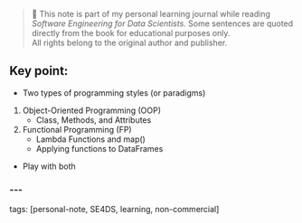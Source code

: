 > 📘 This note is part of my personal learning journal while reading *Software Engineering for Data Scientists*.
> Some sentences are quoted directly from the book for educational purposes only.  
> All rights belong to the original author and publisher.


## Key point:

- Two types of programming styles (or paradigms)
1. Object-Oriented Programming (OOP)
   - Class, Methods, and Attributes
2. Functional Programming (FP)
   - Lambda Functions and map()
   - Applying functions to DataFrames
     
- Play with both
   

### ---
tags: [personal-note, SE4DS, learning, non-commercial]
